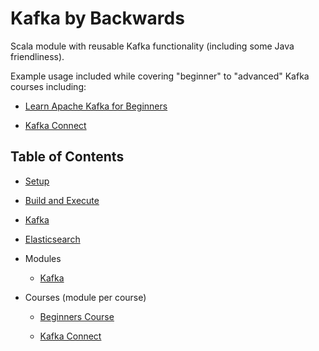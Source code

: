 # Kafka by Backwards

Scala module with reusable Kafka functionality (including some Java friendliness).

Example usage included while covering "beginner" to "advanced" Kafka courses including:

- [Learn Apache Kafka for Beginners](https://www.udemy.com/apache-kafka)

- [Kafka Connect](https://www.udemy.com/kafka-connect)

## Table of Contents

- [Setup](docs/setup.md)

- [Build and Execute](docs/build-and-execute.md)

- [Kafka](docs/kafka.md)

- [Elasticsearch](docs/elasticsearch.md)

- Modules

  - [Kafka](kafka/README.md)

- Courses (module per course)

  - [Beginners Course](beginners-course/README.md)
  
  - [Kafka Connect](connect/README.md)